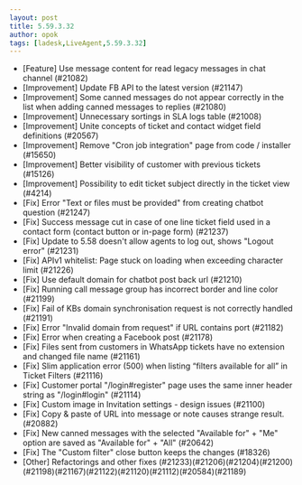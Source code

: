 ```yaml
---
layout: post
title: 5.59.3.32
author: opok
tags: [ladesk,LiveAgent,5.59.3.32]
---
```

- [Feature] Use message content for read legacy messages in chat channel (#21082)
- [Improvement] Update FB API to the latest version (#21147)
- [Improvement] Some canned messages do not appear correctly in the list when adding canned messages to replies (#21080)
- [Improvement] Unnecessary sortings in SLA logs table (#21008)
- [Improvement] Unite concepts of ticket and contact widget field definitions (#20567)
- [Improvement] Remove "Cron job integration" page from code / installer (#15650)
- [Improvement] Better visibility of customer with previous tickets (#15126)
- [Improvement] Possibility to edit ticket subject directly in the ticket view (#4214)
- [Fix] Error "Text or files must be provided" from creating chatbot question (#21247)
- [Fix] Success message cut in case of one line ticket field used in a contact form (contact button or in-page form) (#21237)
- [Fix] Update to 5.58 doesn't allow agents to log out, shows "Logout error" (#21231)
- [Fix] APIv1 whitelist: Page stuck on loading when exceeding character limit (#21226)
- [Fix] Use default domain for chatbot post back url (#21210)
- [Fix] Running call message group has incorrect border and line color (#21199)
- [Fix] Fail of KBs domain synchronisation request is not correctly handled (#21191)
- [Fix] Error "Invalid domain from request" if URL contains port (#21182)
- [Fix] Error when creating a Facebook post (#21178)
- [Fix] Files sent from customers in WhatsApp tickets have no extension and changed file name (#21161)
- [Fix] Slim application error (500) when listing “filters available for all” in Ticket Filters (#21116)
- [Fix] Customer portal "/login#register" page uses the same inner header string as "/login#login" (#21114)
- [Fix] Custom image in Invitation settings - design issues (#21100)
- [Fix] Copy & paste of URL into message or note causes strange result. (#20882)
- [Fix] New canned messages with the selected "Available for" + "Me" option are saved as "Available for" + "All" (#20642)
- [Fix] The "Custom filter" close button keeps the changes  (#18326)
- [Other] Refactorings and other fixes (#21233)(#21206)(#21204)(#21200)(#21198)(#21167)(#21122)(#21120)(#21112)(#20584)(#21189)

